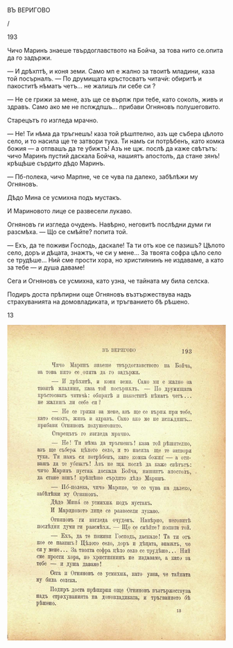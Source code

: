 ﻿ВЪ ВЕРИГОВО

/

193

Чичо Маринъ знаеше твърдоглавството на Бойча, за това нито се.опита да го задържи.

— И дрѣхптѣ, и коня земи. Само мп е жално за твоитѣ младини, каза той посърналъ. — По друмищата кръстосватъ читачѝ: обиритѣ и пакоститѣ нѣматъ четъ... не жалишъ ли себе си ?

— Не се грижи за мене, азъ ще се върпж при тебе, като соколъ, живъ и здравъ. Само ако ме не пспждпшъ... прибави Огняновъ полушеговито.

Старецътъ го изгледа мрачно.

— Не! Ти нѣма да тръгнешъ! каза той рѣшптелно, азъ ще събера цѣлото село, и то насила ще те затвори тука. Ти намъ си потрѣбенъ, като комка божия — а отпвашъ да те убижтъ! Азъ не щж. послѣ да каже свѣтътъ: чичо Маринъ пустий даскала Бойча, нашиятъ апостолъ, да стане зянъ! крѣщѣше сърдито дѣдо Маринъ.

— Пб-полека, чичо Марпне, че се чува па далеко, забѣлѣжи му Огняновъ.

Дѣдо Мина се усмихна подъ мустакъ.

И Мариновото лице се развесели лукаво.

Огняновъ ги изгледа очуденъ. Навѣрно, неговитѣ послѣдни думи ги разсмѣха. — Що се смѣйте? попита той.

— Ехъ, да те поживи Господь, даскале! Та ти отъ кое се пазишъ? Цѣлото село, доръ и дѣцата, знажтъ, че си у мене... За твоята софра цѣло село се трудѣше... Ний сме прости хора, но християнинъ не издаваме, а като за тебе — и душа даваме!

Сега и Огняновъ се усмихна, като узна, че тайната му била селска.

Подиръ доста прѣпирни още Огняновъ възтържествува надъ страхуванията на домовладиката, и тръгванието бѣ рѣшено.

13

![original](../images/218.jpg)

